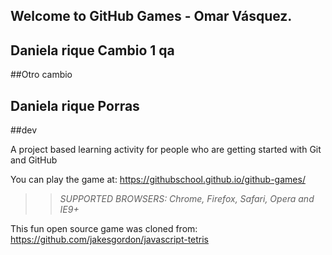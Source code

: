 ## Welcome to GitHub Games - Omar Vásquez.

## Daniela rique Cambio 1 qa

##Otro cambio
## Daniela rique Porras
##dev

A project based learning activity for people who are getting started with Git and GitHub

You can play the game at: https://githubschool.github.io/github-games/

>> _*SUPPORTED BROWSERS*: Chrome, Firefox, Safari, Opera and IE9+_

This fun open source game was cloned from: https://github.com/jakesgordon/javascript-tetris
